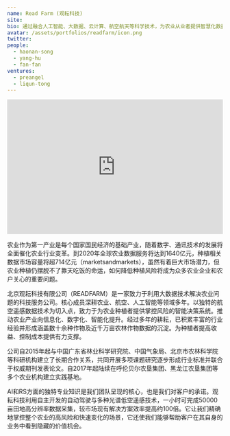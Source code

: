 ```yaml
---
name: Read Farm (观耘科技)
site: 
bio: 通过融合人工智能、大数据、云计算、航空航天等科学技术，为农业从业者提供智慧化数据解决方案
avatar: /assets/portfolios/readfarm/icon.png
twitter: 
people:
  - haonan-song
  - yang-hu
  - fan-fan
ventures:
  - preangel
  - liqun-tong
---
```


<div class="zoom-container" style="
    position: relative;
    padding-bottom:56.25%;
    padding-top:30px;
    height:0;
    overflow:hidden;
">
  <iframe
    src="https://v.qq.com/txp/iframe/player.html?vid=n3005own2gj"
    width='864'
    height='486'
    allowfullscreen="true"
    webkitallowfullscreen
    frameborder="0"
    style="
      position: absolute;
      top:0;
      left:0;
      width:100%;
      height:100%;
    "
  ></iframe>
</div>

农业作为第一产业是每个国家国民经济的基础产业，随着数字、通讯技术的发展将全面催化农业行业变革。到2020年全球农业数据服务将达到1640亿元，种植相关数据市场容量将超714亿元（marketsandmarkets），虽然有着巨大市场潜力，但农业种植仍摆脱不了靠天吃饭的命运，如何降低种植风险将成为众多农业企业和农户关心的重要问题。

北京观耘科技有限公司（READFARM）是一家致力于利用大数据技术解决农业问题的科技服务公司。核心成员深耕农业、航空、人工智能等领域多年。以独特的航空遥感数据技术为切入点，致力于为农业种植者提供掌控风险的智能决策系统。推动农业产业向信息化、数字化、智能化提升。经过多年的耕耘，已积累丰富的行业经验并形成涵盖数十余种作物及近千万亩农林作物数据的沉淀。为种植者提高收益、控制成本提供有力支撑。

公司自2015年起与中国广东省林业科学研究院、中国气象局、北京市农林科学院等科研机构建立了长期合作关系，共同开展多项课题研究逐步形成行业标准并联合于权威期刊发表论文。自2017年起陆续在呼伦贝尔农垦集团、黑龙江农垦集团等多个农业机构建立实践基地。

AI和RS方面的独特专业知识是我们团队呈现的核心，也是我们对客户的承诺。观耘科技利用自主开发的自动驾驶与多种光谱低空遥感技术，一小时可完成50000亩田地高分辨率数据采集，较市场现有解决方案效率提高约100倍。它让我们精确地掌控整个农业的高风险和快速变化的场景，它还使我们能够帮助客户在其自身的业务中看到隐藏的价值机会。
